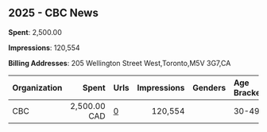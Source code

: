 ## 2025 - CBC News 
**Spent**: 2,500.00

**Impressions**: 120,554

**Billing Addresses**: 205 Wellington Street West,Toronto,M5V 3G7,CA

|Organization|Spent|Urls|Impressions|Genders|Age Brackets|Country Codes|
|:---|---:|:---|---:|:---|:---|:---|
|CBC|2,500.00 CAD|[0](https://www.snap.com/political-ads/asset/f4ceefec836b1240e2f9b1295e3a65791c4037842021ab0e915a2e36dadf69b4?mediaType=mp4)|120,554||30-49|canada|
